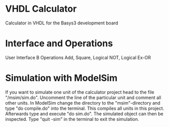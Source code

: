 # VHDL Calculator
Calculator in VHDL for the Basys3 development board

# Interface and Operations
User Interface B
Operations Add, Square, Logical NOT, Logical Ex-OR

# Simulation with ModelSim
If you want to simulate one unit of the calculator project head to the file
"/msim/sim.do". Uncomment the line of the particular unit and comment all
other units.
In ModelSim change the directory to the "msim"-directory and type
"do compile.do" into the terminal. This compiles all units in this project.
Afterwards type and execute "do sim.do". The simulated object can then be
inspected. Type "quit -sim" in the terminal to exit the simulation.
